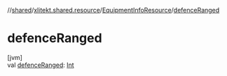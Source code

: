 //[shared](../../../index.md)/[xlitekt.shared.resource](../index.md)/[EquipmentInfoResource](index.md)/[defenceRanged](defence-ranged.md)

# defenceRanged

[jvm]\
val [defenceRanged](defence-ranged.md): [Int](https://kotlinlang.org/api/latest/jvm/stdlib/kotlin/-int/index.html)
